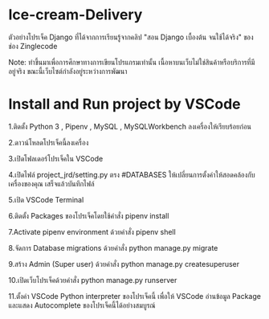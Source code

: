 # Ice-cream-Delivery

ตัวอย่างโปรเจ็ค Django ที่ได้จากการเรียนรู้จากคลิป "สอน Django เบื้องต้น จนใช้ได้จริง" ของช่อง Zinglecode

Note: ทำขึ้นมาเพื่อการศึกษาทางการเขียนโปรแกรมเท่านั้น เนื้อหาบนเว็บไม่ใช่สินค้าหรือบริการที่มีอยู่จริง ขณะนี้เว็บไซต์กำลังอยู่ระหว่างการพัฒนา

# Install and Run project by VSCode

1.ติดตั้ง Python 3 , Pipenv , MySQL , MySQLWorkbench ลงเครื่องให้เรียบร้อยก่อน

2.ดาวน์โหลดโปรเจ็คนี้ลงเครื่อง

3.เปิดโฟลเดอร์โปรเจ็คใน VSCode

4.เปิดไฟล์ project_jrd/setting.py ตรง #DATABASES ให้เปลี่ยนการตั้งค่าให้สอดคล้องกับเครื่องของคุณ เสร็จแล้วบันทึกไฟล์

5.เปิด VSCode Terminal

6.ติดตั้ง Packages ของโปรเจ็คโดยใช้คำสั่ง pipenv install

7.Activate pipenv environment ด้วยคำสั่ง pipenv shell

8.จัดการ Database migrations ด้วยคำสั่ง python manage.py migrate

9.สร้าง Admin (Super user) ด้วยคำสั่ง python manage.py createsuperuser

10.เปิดเว็บโปรเจ็คด้วยคำสั่ง python manage.py runserver

11.ตั้งค่า VSCode Python interpreter ของโปรเจ็คนี้ เพื่อให้ VSCode อ่านข้อมูล Package และแสดง Autocomplete ของโปรเจ็คนี้ได้อย่างสมบูรณ์
